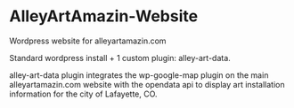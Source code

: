 # AlleyArtAmazin-Website
Wordpress website for alleyartamazin.com

Standard wordpress install + 1 custom plugin: alley-art-data.

alley-art-data plugin integrates the wp-google-map plugin on the main alleyartamazin.com website with the opendata api to display art installation information for the city of Lafayette, CO.
